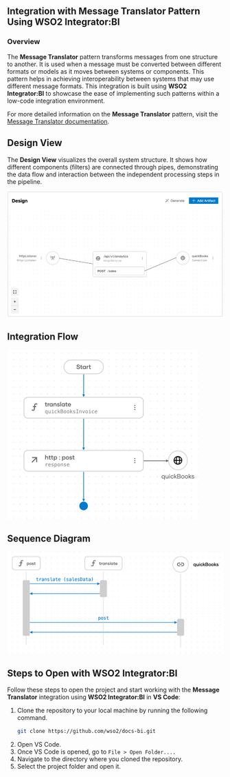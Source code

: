 ## Integration with Message Translator Pattern Using WSO2 Integrator:BI

### Overview

The **Message Translator** pattern transforms messages from one structure to another. It is used when a message must be converted between different formats or models as it moves between systems or components. This pattern helps in achieving interoperability between systems that may use different message formats.
This integration is built using **WSO2 Integrator:BI** to showcase the ease of implementing such patterns within a low-code integration environment.

For more detailed information on the **Message Translator** pattern, visit the [Message Translator documentation](https://www.enterpriseintegrationpatterns.com/patterns/messaging/MessageTranslator.html).

## Design View

The **Design View** visualizes the overall system structure. It shows how different components (filters) are connected through pipes, demonstrating the data flow and interaction between the independent processing steps in the pipeline.

![Design View](design-view.png)

## Integration Flow

![Flow Diagram](flow.png)

## Sequence Diagram

![Flow Diagram](sequence.png)

## Steps to Open with WSO2 Integrator:BI

Follow these steps to open the project and start working with the **Message Translator** integration using **WSO2 Integrator:BI** in **VS Code**:

1. Clone the repository to your local machine by running the following command.
   ```bash
   git clone https://github.com/wso2/docs-bi.git
   ```
2. Open VS Code.
3. Once VS Code is opened, go to `File > Open Folder....`
4. Navigate to the directory where you cloned the repository.
5. Select the project folder and open it.

